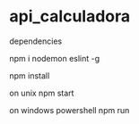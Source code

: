 # api_calculadora

dependencies

npm i nodemon eslint -g

npm install

on unix
npm start

on windows powershell
npm run 
